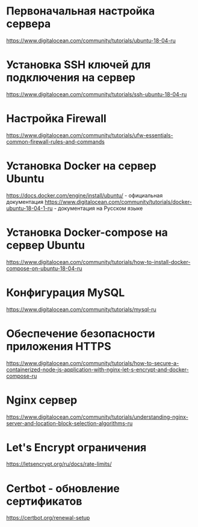 # Первоначальная настройка сервера

https://www.digitalocean.com/community/tutorials/ubuntu-18-04-ru

# Установка SSH ключей для подключения на сервер

https://www.digitalocean.com/community/tutorials/ssh-ubuntu-18-04-ru


# Настройка Firewall 

https://www.digitalocean.com/community/tutorials/ufw-essentials-common-firewall-rules-and-commands


# Установка Docker на сервер Ubuntu

https://docs.docker.com/engine/install/ubuntu/ - официальная документация
https://www.digitalocean.com/community/tutorials/docker-ubuntu-18-04-1-ru - документация на Русском языке


# Установка Docker-compose на сервер Ubuntu

https://www.digitalocean.com/community/tutorials/how-to-install-docker-compose-on-ubuntu-18-04-ru


# Конфигурация MySQL

https://www.digitalocean.com/community/tutorials/mysql-ru


# Обеспечение безопасности приложения HTTPS

https://www.digitalocean.com/community/tutorials/how-to-secure-a-containerized-node-js-application-with-nginx-let-s-encrypt-and-docker-compose-ru

# Nginx сервер

https://www.digitalocean.com/community/tutorials/understanding-nginx-server-and-location-block-selection-algorithms-ru


# Let's Encrypt ограничения
https://letsencrypt.org/ru/docs/rate-limits/


# Certbot - обновление сертификатов

https://certbot.org/renewal-setup



